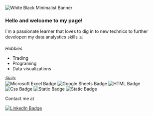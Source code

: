 ![White Black Minimalist Banner](https://github.com/Leylanilsson/Leylanilsson/assets/139753536/b816da2c-d402-4409-b197-be21ea48ec69)

### Hello and welcome to my page!

I´m a passionate learner that loves to dig in to new technics to further developen my data analystics skills 📊

*Hobbies*
- Trading
- Programing
- Data visualizations


*Skills*     
![Microsoft Excel Badge](https://img.shields.io/badge/Microsoft%20Excel-217346?logo=microsoftexcel&logoColor=fff&style=flat)
![Google Sheets Badge](https://img.shields.io/badge/Google%20Sheets-34A853?logo=googlesheets&logoColor=fff&style=flat)
![HTML Badge](https://img.shields.io/badge/HTML-239120?style=flat&logo=html5&logoColor=white)
![Css Badge](https://img.shields.io/badge/CSS-239120?&style=flat&logo=css3&logoColor=white)
![Static Badge](https://img.shields.io/badge/Data_visualization-lightblue&color=fff)
![Static Badge](https://img.shields.io/badge/Trend_analysis-pink&color=fff)




Contact me at

[![LinkedIn Badge](https://img.shields.io/badge/LinkedIn-0A66C2?logo=linkedin&logoColor=fff&style=flat)](https://www.linkedin.com/in/leylanilsson/) 
